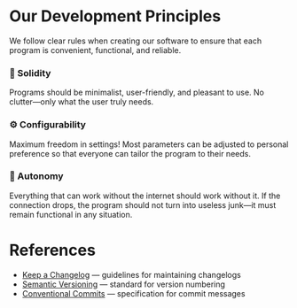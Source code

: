 # Our Development Principles  

We follow clear rules when creating our software to ensure that each program is convenient, functional, and reliable.  

### 🔹 Solidity  
Programs should be minimalist, user-friendly, and pleasant to use. No clutter—only what the user truly needs.  

### ⚙️ Configurability  
Maximum freedom in settings! Most parameters can be adjusted to personal preference so that everyone can tailor the program to their needs.  

### 📴 Autonomy  
Everything that can work without the internet should work without it. If the connection drops, the program should not turn into useless junk—it must remain functional in any situation.

# References

- [Keep a Changelog](https://keepachangelog.com/) — guidelines for maintaining changelogs  
- [Semantic Versioning](https://semver.org/) — standard for version numbering  
- [Conventional Commits](https://www.conventionalcommits.org/) — specification for commit messages
